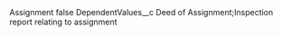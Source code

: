 <?xml version="1.0" encoding="UTF-8"?>
<CustomMetadata xmlns="http://soap.sforce.com/2006/04/metadata" xmlns:xsi="http://www.w3.org/2001/XMLSchema-instance" xmlns:xsd="http://www.w3.org/2001/XMLSchema">
    <label>Assignment</label>
    <protected>false</protected>
    <values>
        <field>DependentValues__c</field>
        <value xsi:type="xsd:string">Deed of Assignment;Inspection report relating to assignment</value>
    </values>
</CustomMetadata>
